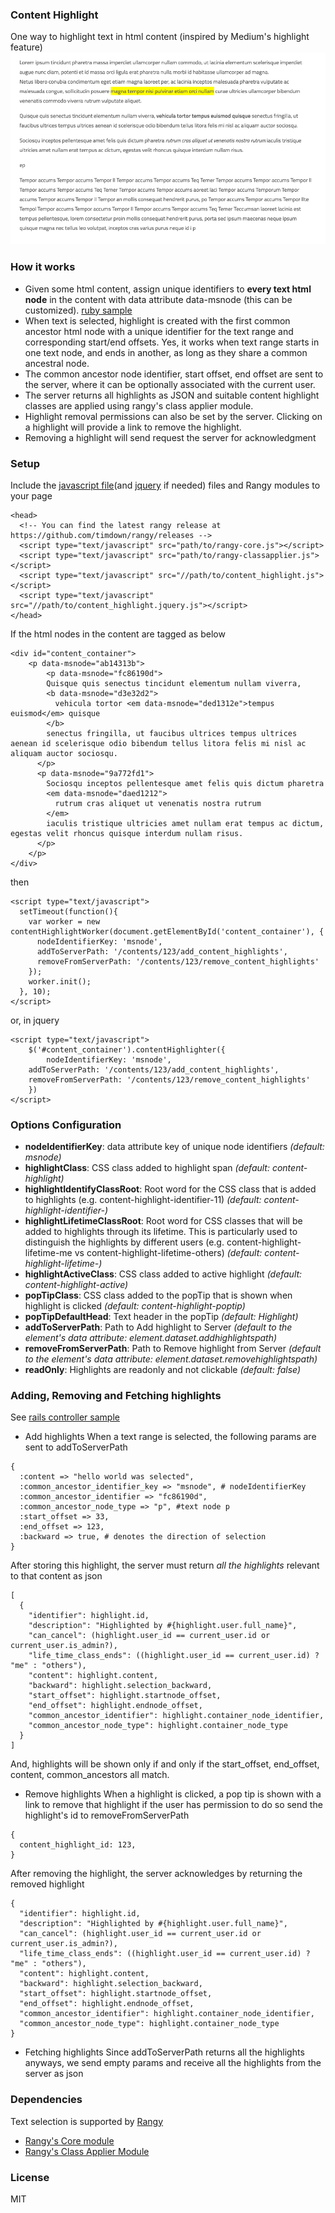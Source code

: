 ### Content Highlight
One way to highlight text in html content (inspired by Medium's highlight feature)
![How it works](./sample.gif)

### How it works
* Given some html content, assign unique identifiers to __every text html node__ in the content with data attribute data-msnode (this can be customized). [ruby sample](./lib/content.rb)
* When text is selected, highlight is created with the first common ancestor html node with a unique identifier for the text range and corresponding start/end offsets. Yes, it works when text range starts in one text node, and ends in another, as long as they share a common ancestral node.
* The common ancestor node identifier, start offset, end offset are sent to the server, where it can be optionally associated with the current user.
* The server returns all highlights as JSON and suitable content highlight classes are applied using rangy's class applier module.
* Highlight removal permissions can also be set by the server. Clicking on a highlight will provide a link to remove the highlight.
* Removing a highlight will send request the server for acknowledgment

### Setup
Include the [javascript file](./content_highlight.js)(and [jquery](./content_highlight.jquery.js) if needed) files and Rangy modules to your page
```
<head>
  <!-- You can find the latest rangy release at https://github.com/timdown/rangy/releases -->
  <script type="text/javascript" src="path/to/rangy-core.js"></script>
  <script type="text/javascript" src="path/to/rangy-classapplier.js"></script>
  <script type="text/javascript" src="//path/to/content_highlight.js"></script>
  <script type="text/javascript" src="//path/to/content_highlight.jquery.js"></script>
</head>
```
If the html nodes in the content are tagged as below

```
<div id="content_container">
	<p data-msnode="ab14313b">
		<p data-msnode="fc86190d">
	    Quisque quis senectus tincidunt elementum nullam viverra,
	    <b data-msnode="d3e32d2">
	      vehicula tortor <em data-msnode="ded1312e">tempus euismod</em> quisque
	    </b>
	    senectus fringilla, ut faucibus ultrices tempus ultrices aenean id scelerisque odio bibendum tellus litora felis mi nisl ac aliquam auctor sociosqu.
	  </p>
	  <p data-msnode="9a772fd1">
	    Sociosqu inceptos pellentesque amet felis quis dictum pharetra
	    <em data-msnode="daed1212">
	      rutrum cras aliquet ut venenatis nostra rutrum
	    </em>
	    iaculis tristique ultricies amet nullam erat tempus ac dictum, egestas velit rhoncus quisque interdum nullam risus.
	  </p>
	</p>
</div>
```
then
```
<script type="text/javascript">
  setTimeout(function(){
    var worker = new contentHighlightWorker(document.getElementById('content_container'), {
      nodeIdentifierKey: 'msnode',
      addToServerPath: '/contents/123/add_content_highlights',
      removeFromServerPath: '/contents/123/remove_content_highlights'
    });
    worker.init();
  }, 10);
</script>
```
or, in jquery
```
<script type="text/javascript">
	$('#content_container').contentHighlighter({
		nodeIdentifierKey: 'msnode',
    addToServerPath: '/contents/123/add_content_highlights',
    removeFromServerPath: '/contents/123/remove_content_highlights'
	})
</script>
```

### Options Configuration
* __nodeIdentifierKey__: data attribute key of unique node identifiers _(default: msnode)_
* __highlightClass__: CSS class added to highlight span _(default: content-highlight)_
* __highlightIdentifyClassRoot__: Root word for the CSS class that is added to highlights (e.g. content-highlight-identifier-11) _(default: content-highlight-identifier-)_
* __highlightLifetimeClassRoot__: Root word for CSS classes that will be added to highlights through its lifetime. This is particularly used to distinguish the highlights by different users (e.g. content-highlight-lifetime-me vs content-highlight-lifetime-others)  _(default: content-highlight-lifetime-)_
* __highlightActiveClass__: CSS class added to active highlight _(default: content-highlight-active)_
* __popTipClass__: CSS class added to the popTip that is shown when highlight is clicked _(default: content-highlight-poptip)_
* __popTipDefaultHead__: Text header in the popTip _(default: Highlight)_
* __addToServerPath__: Path to Add highlight to Server _(default to the element's data attribute: element.dataset.addhighlightspath)_
* __removeFromServerPath__: Path to Remove highlight from Server _(default to the element's data attribute: element.dataset.removehighlightspath)_
* __readOnly__: Highlights are readonly and not clickable _(default: false)_

### Adding, Removing and Fetching highlights
See [rails controller sample](./lib/content_highlights_controller.rb)
* Add highlights
When a text range is selected, the following params are sent to addToServerPath
```
{  
  :content => "hello world was selected",
  :common_ancestor_identifier_key => "msnode", # nodeIdentifierKey
  :common_ancestor_identifier => "fc86190d",
  :common_ancestor_node_type => "p", #text node p
  :start_offset => 33,
  :end_offset => 123,
  :backward => true, # denotes the direction of selection
}
```
After storing this highlight, the server must return *all the highlights* relevant to that content as json
```
[
  {
    "identifier": highlight.id,
    "description": "Highlighted by #{highlight.user.full_name}",
    "can_cancel": (highlight.user_id == current_user.id or current_user.is_admin?),
    "life_time_class_ends": ((highlight.user_id == current_user.id) ? "me" : "others"),
    "content": highlight.content,
    "backward": highlight.selection_backward,
    "start_offset": highlight.startnode_offset,
    "end_offset": highlight.endnode_offset,
    "common_ancestor_identifier": highlight.container_node_identifier,
    "common_ancestor_node_type": highlight.container_node_type
  }
]
```
And, highlights will be shown only if and only if the start_offset, end_offset, content, common_ancestors all match.
* Remove highlights
When a highlight is clicked, a pop tip is shown with a link to remove that highlight if the user has permission to do so
send the highlight's id to removeFromServerPath
```
{
  content_highlight_id: 123,
}
```
After removing the highlight, the server acknowledges by returning the removed highlight
```
{
  "identifier": highlight.id,
  "description": "Highlighted by #{highlight.user.full_name}",
  "can_cancel": (highlight.user_id == current_user.id or current_user.is_admin?),
  "life_time_class_ends": ((highlight.user_id == current_user.id) ? "me" : "others"),
  "content": highlight.content,
  "backward": highlight.selection_backward,
  "start_offset": highlight.startnode_offset,
  "end_offset": highlight.endnode_offset,
  "common_ancestor_identifier": highlight.container_node_identifier,
  "common_ancestor_node_type": highlight.container_node_type
}
```
* Fetching highlights
Since addToServerPath returns all the highlights anyways, we send empty params and receive all the highlights from the server as json

### Dependencies
Text selection is supported by [Rangy](https://www.github.com/timdown/rangy)
* [Rangy's Core module](https://github.com/timdown/rangy/blob/master/src/core/core.js)
* [Rangy's Class Applier Module](https://github.com/timdown/rangy/blob/master/src/modules/rangy-classapplier.js)


### License
MIT
